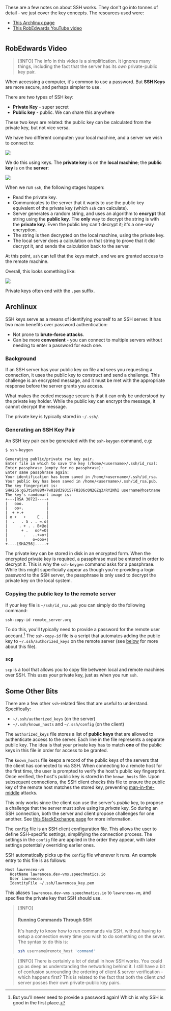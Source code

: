 These are a few notes on about SSH works. They don't go into tonnes of detail - we just cover the key concepts. The resources used were:

* [This Archlinux page](https://wiki.archlinux.org/title/SSH_keys)
* [This RobEdwards YouTube video](https://www.youtube.com/watch?v=dPAw4opzN9g)

```toc
```

## RobEdwards Video

> [!INFO]
> The info in this video is a simplification. It ignores many things, including the fact that the server has its *own* private-public key pair. 


When accessing a computer, it's common to use a password. But **SSH Keys** are more secure, and perhaps simpler to use.

There are two types of SSH key:

* **Private Key** - super secret
* **Public key** - public. We can share this anywhere

These two keys are related: the public key can be calculated from the private key, but not vice versa.

We have two different computer: your local machine, and a server we wish to connect to:

![](_attachments/Screenshot%202023-05-10%20at%2017.02.51.png)

We do this using keys. The **private key** is on the **local machine**; the **public key** is on the **server**:

![](_attachments/Screenshot%202023-05-10%20at%2017.03.49.png)

When we run `ssh`, the following stages happen:
* Read the private key. 
* Communicates to the server that it wants to use the public key equivalent of the private key (which `ssh` can calculate).
* Server generates a random string, and uses an algorithm to **encrypt** that string using the **public key**. The **only** way to decrypt the string is with the **private key**. Even the public key can't decrypt it; it's a one-way encryption.
* The string is then decrypted on the local machine, using the private key. 
* The local server does a calculation on that string to prove that it did decrypt it, and sends the calculation back to the server. 

At this point, `ssh` can tell that the keys match, and we are granted access to the remote machine.

Overall, this looks something like:

![](_attachments/Screenshot%202023-05-10%20at%2017.08.59.png)

Private keys often end with the `.pem` suffix.

## Archlinux 
SSH keys serve as a means of identifying yourself to an SSH server. It has two main benefits over password authentication:

* Not prone to **brute-force attacks**.
* Can be more **convenient** - you can connect to multiple servers without needing to enter a password for each one.

### Background
If an SSH server has your public key on file and sees you requesting a connection, it uses the public key to construct and send a challenge. This challenge is an encrypted message, and it must be met with the appropriate response before the server grants you access.

What makes the coded message secure is that it can only be understood by the private key holder. While the public key can encrypt the message, it cannot decrypt the message.

The private key is typically stored in `~/.ssh/`.

### Generating an SSH Key Pair
An SSH key pair can be generated with the `ssh-keygen` command, e.g:

```
$ ssh-keygen

Generating public/private rsa key pair.
Enter file in which to save the key (/home/<username>/.ssh/id_rsa): 
Enter passphrase (empty for no passphrase): 
Enter same passphrase again: 
Your identification has been saved in /home/<username>/.ssh/id_rsa.
Your public key has been saved in /home/<username>/.ssh/id_rsa.pub.
The key fingerprint is:
SHA256:gGJtSsV8BM+7w018d39Ji57F8iO6c0N2GZq3/RY2NhI username@hostname
The key's randomart image is:
+---[RSA 3072]----+
|   ooo.          |
|   oo+.          |
|  + +.+          |
| o +   +     E . |
|  .   . S . . =.o|
|     . + . . B+@o|
|      + .   oo*=O|
|       .   ..+=o+|
|           o=ooo+|
+----[SHA256]-----+
```

The private key can be stored in disk in an encrypted form. When the encrypted private key is required, a passphrase must be entered in order to decrypt it. This is why the `ssh-keygen` command asks for a passphrase.
While this might superficially appear as though you're providing a login password to the SSH server, the passphrase is only used to decrypt the private key on the local system.

### Copying the public key to the remote server
If your key file is `~/ssh/id_rsa.pub` you can simply do the following command:

```bash
ssh-copy-id remote_server.org
```

To do this, you'll typically need to provide a password for the remote user account.[^fn1] The `ssh-copy-id` file is a script that automates adding the public key to `~/.ssh/authorized_keys` on the remote server (see [below](#Some%20Other%20Bits) for more about this file).

### `scp`
`scp` is a tool that allows you to copy file between local and remote machines over SSH. This uses your private key, just as when you run `ssh`.

## Some Other Bits
There are a few other `ssh`-related files that are useful to understand. Specifically:

* `~/.ssh/authorized_keys` (on the server)
* `~/.ssh/known_hosts` and `~/.ssh/config` (on the client)

The `authorized_keys` file stores a list of **public keys** that are allowed to authenticate access to the server. Each line in the file represents a separate public key. The idea is that your private key has to match **one** of the public keys in this file in order for access to be granted.

The `known_hosts` file keeps a record of the public keys of the servers that the client has connected to via SSH. When connecting to a remote host for the first time, the user is prompted to verify the host's public key fingerprint. Once verified, the host's public key is stored in the `known_hosts` file.
Upon subsequent connections, the SSH client checks this file to ensure the public key of the remote host matches the stored key, preventing [man-in-the-middle](https://en.wikipedia.org/wiki/Man-in-the-middle_attack) attacks.

This only works since the client can use the server's *public* key, to propose a challenge that the server must solve using its *private* key. So during an SSH connection, both the server and client propose challenges for one another. See [this StackExchange page](https://superuser.com/questions/1657387/how-does-host-key-checking-prevent-man-in-the-middle-attack) for more information.

The `config` file is an SSH client configuration file. This allows the user to define SSH-specific settings, simplifying the connection process. The settings in the `config` file are applied in the order they appear, with later settings potentially overriding earlier ones.

SSH automatically picks up the `config` file whenever it runs.
An example entry to this file is as follows:

```
Host lawrencea-vm
  HostName lawrencea.dev-vms.speechmatics.io
  User lawrencea
  IdentityFile ~/.ssh/lawrencea_key.pem
```

This aliases `lawrencea.dev-vms.speechmatics.io` to `lawrencea-vm`, and specifies the private key that SSH should use.

> [!INFO]
> #### Running Commands Through SSH
> It's handy to know how to run commands via SSH, without having to setup a connection every time you wish to do something on the sever.
> The syntax to do this is:
> ```bash
> ssh username@remote_host 'command'

> [!INFO]
> There is certainly a lot of detail in how SSH works. You could go as deep as understanding the networking behind it. I still have a bit of confusion surrounding the ordering of client & server verification - which happens first? This is related to the fact that both the client *and* server posses their own private-public key pairs.

[^fn1]: But you'll never need to provide a password again! Which is why SSH is good in the first place.
